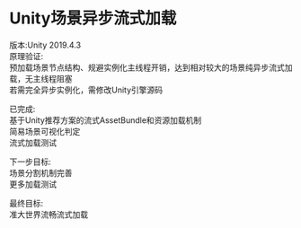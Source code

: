 # Unity场景异步流式加载  
版本:Unity 2019.4.3  
原理验证:  
预加载场景节点结构、规避实例化主线程开销，达到相对较大的场景纯异步流式加载，无主线程阻塞  
若需完全异步实例化，需修改Unity引擎源码  

已完成:  
基于Unity推荐方案的流式AssetBundle和资源加载机制  
简易场景可视化判定  
流式加载测试  

下一步目标:  
场景分割机制完善  
更多加载测试  

最终目标:  
准大世界流畅流式加载  
